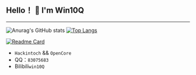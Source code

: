## Hello！ 👋 I'm Win10Q
---
![Anurag's GitHub stats](https://github-readme-stats.vercel.app/api?username=Win10Q&show_icons=true&theme=merko)
[![Top Langs](https://github-readme-stats.vercel.app/api/top-langs/?username=Win10Q)](https://github.com/Win10Q/hackintosh-with-B560-msi-asus)

[![Readme Card](https://github-readme-stats.vercel.app/api/pin/?username=Win10Q&repo=hackintosh-with-B560-msi-asus)](https://github.com/Win10Q/hackintosh-with-B560-msi-asus)

-  `Hackintoch` && `OpenCore` 
- QQ：`83075683`
- Bilibili`win10Q`
